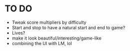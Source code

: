 # TO DO
- Tweak score multipliers by difficulty
- Start and stop to have a natural start and end to game?
- Lives?
- make it look beautiful/interesting/game-like
- combining the UI with LM, lol

